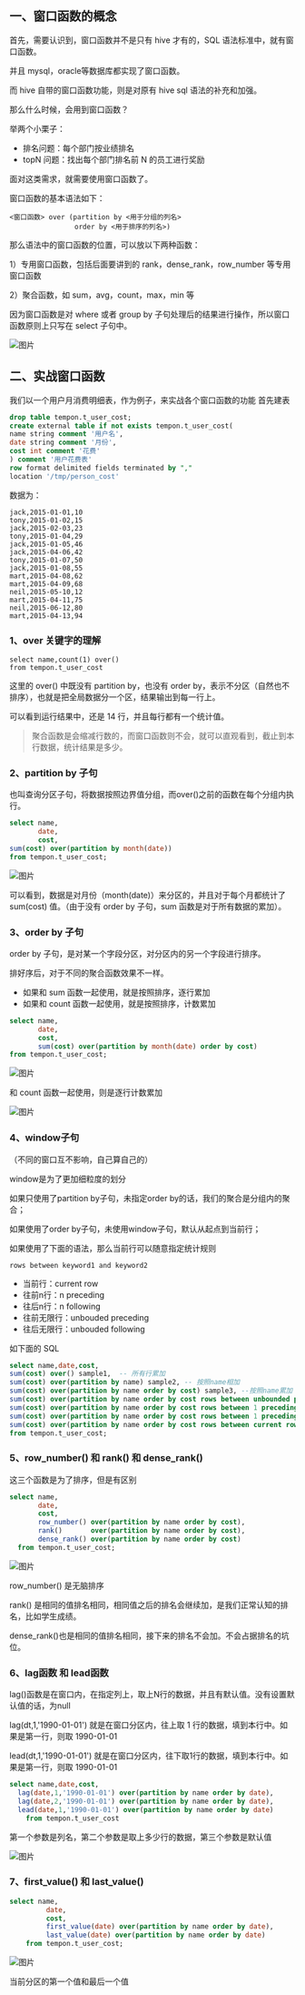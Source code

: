 ## 一、窗口函数的概念

首先，需要认识到，窗口函数并不是只有 hive 才有的，SQL 语法标准中，就有窗口函数。

并且 mysql，oracle等数据库都实现了窗口函数。

而 hive 自带的窗口函数功能，则是对原有 hive sql 语法的补充和加强。

那么什么时候，会用到窗口函数？

举两个小栗子：

- 排名问题：每个部门按业绩排名
- topN 问题：找出每个部门排名前 N 的员工进行奖励

面对这类需求，就需要使用窗口函数了。

窗口函数的基本语法如下：

```
<窗口函数> over (partition by <用于分组的列名>
                order by <用于排序的列名>)
```

那么语法中的窗口函数的位置，可以放以下两种函数：

1）专用窗口函数，包括后面要讲到的 rank，dense_rank，row_number 等专用窗口函数

2）聚合函数，如 sum，avg，count，max，min 等

因为窗口函数是对 where 或者 group by 子句处理后的结果进行操作，所以窗口函数原则上只写在 select 子句中。

![图片](https://mmbiz.qpic.cn/mmbiz_png/yofhibCRConBLSibAqhxOA3XWvbTf2YLJS99URlGHbkz7kKfiblFfndrBicSB6ico0GHnoerEuwc2a6gOJfTlM1h4EA/640?wx_fmt=png&tp=webp&wxfrom=5&wx_lazy=1&wx_co=1)

## 二、实战窗口函数

我们以一个用户月消费明细表，作为例子，来实战各个窗口函数的功能 首先建表

```sql
drop table tempon.t_user_cost;
create external table if not exists tempon.t_user_cost(
name string comment '用户名',
date string comment '月份',
cost int comment '花费'
) comment '用户花费表' 
row format delimited fields terminated by ","
location '/tmp/person_cost'
```

数据为：

```text
jack,2015-01-01,10
tony,2015-01-02,15
jack,2015-02-03,23
tony,2015-01-04,29
jack,2015-01-05,46
jack,2015-04-06,42
tony,2015-01-07,50
jack,2015-01-08,55
mart,2015-04-08,62
mart,2015-04-09,68
neil,2015-05-10,12
mart,2015-04-11,75
neil,2015-06-12,80
mart,2015-04-13,94
```

### 1、over 关键字的理解

```
select name,count(1) over() 
from tempon.t_user_cost
```

这里的 over() 中既没有 partition by，也没有 order by，表示不分区（自然也不排序），也就是把全局数据分一个区，结果输出到每一行上。

可以看到运行结果中，还是 14 行，并且每行都有一个统计值。

> 聚合函数是会缩减行数的，而窗口函数则不会，就可以直观看到，截止到本行数据，统计结果是多少。

### 2、partition by 子句

也叫查询分区子句，将数据按照边界值分组，而over()之前的函数在每个分组内执行。

```sql
select name,
       date,
       cost,
sum(cost) over(partition by month(date)) 
from tempon.t_user_cost;
```

![图片](https://mmbiz.qpic.cn/mmbiz_png/yofhibCRConBLSibAqhxOA3XWvbTf2YLJSnRecnIfvfXsFTqnG64IKv0WQEj9k5ibh3tZv5icJDZPCot477QPowsag/640?wx_fmt=png&tp=webp&wxfrom=5&wx_lazy=1&wx_co=1)

可以看到，数据是对月份（month(date)）来分区的，并且对于每个月都统计了  sum(cost) 值。（由于没有 order by 子句，sum 函数是对于所有数据的累加）。

### 3、order by 子句

order by 子句，是对某一个字段分区，对分区内的另一个字段进行排序。

排好序后，对于不同的聚合函数效果不一样。

- 如果和 sum 函数一起使用，就是按照排序，逐行累加
- 如果和 count 函数一起使用，就是按照排序，计数累加

```sql
select name,
       date,
       cost,
       sum(cost) over(partition by month(date) order by cost) 
from tempon.t_user_cost;
```

![图片](https://mmbiz.qpic.cn/mmbiz_png/yofhibCRConBLSibAqhxOA3XWvbTf2YLJS2w2m34eD5eHvDu8d4IbnT6uzGAX4fNlEklic4PaEYYdpd1iaBL4o5KbA/640?wx_fmt=png&tp=webp&wxfrom=5&wx_lazy=1&wx_co=1)

和 count 函数一起使用，则是逐行计数累加

![图片](https://mmbiz.qpic.cn/mmbiz_png/yofhibCRConBLSibAqhxOA3XWvbTf2YLJSViaWlCMPZ9152EXJfUf0hsToHsyJhS6ERahrxOe0mNquxiaWjPxhUiaRA/640?wx_fmt=png&tp=webp&wxfrom=5&wx_lazy=1&wx_co=1)

### 4、window子句

（不同的窗口互不影响，自己算自己的）

window是为了更加细粒度的划分

如果只使用了partition by子句，未指定order by的话，我们的聚合是分组内的聚合；

如果使用了order by子句，未使用window子句，默认从起点到当前行；

如果使用了下面的语法，那么当前行可以随意指定统计规则

```
rows between keyword1 and keyword2
```

- 当前行：current row
- 往前n行：n preceding
- 往后n行：n following
- 往前无限行：unbouded preceding
- 往后无限行：unbouded following

如下面的 SQL

```sql
select name,date,cost,
sum(cost) over() sample1,  -- 所有行累加
sum(cost) over(partition by name) sample2, -- 按照name相加
sum(cost) over(partition by name order by cost) sample3, --按照name累加
sum(cost) over(partition by name order by cost rows between unbounded preceding and current row) sample4, --和sample3一样的效果
sum(cost) over(partition by name order by cost rows between 1 preceding and current row) sample5, -- 当前行和上一行相加
sum(cost) over(partition by name order by cost rows between 1 preceding and 1 following) sample6, -- 上一行、当前行、后一行相加
sum(cost) over(partition by name order by cost rows between current row and unbounded following) sample7 -- 当前行到末尾
from tempon.t_user_cost;
```

### 5、row_number() 和 rank() 和 dense_rank()

这三个函数是为了排序，但是有区别

```sql
select name,
       date,
       cost,
       row_number() over(partition by name order by cost),
       rank()       over(partition by name order by cost),
       dense_rank() over(partition by name order by cost)
  from tempon.t_user_cost;
```

![图片](https://mmbiz.qpic.cn/mmbiz_png/yofhibCRConBLSibAqhxOA3XWvbTf2YLJStwR7bFVdnquOk8omgU1vA1Ea9iacicqI3ZvLr230AYVy8I5hsXqzwx5g/640?wx_fmt=png&tp=webp&wxfrom=5&wx_lazy=1&wx_co=1)

row_number() 是无脑排序

rank() 是相同的值排名相同，相同值之后的排名会继续加，是我们正常认知的排名，比如学生成绩。

dense_rank()也是相同的值排名相同，接下来的排名不会加。不会占据排名的坑位。

### 6、lag函数 和 lead函数

lag()函数是在窗口内，在指定列上，取上N行的数据，并且有默认值。没有设置默认值的话，为null

lag(dt,1,'1990-01-01') 就是在窗口分区内，往上取 1 行的数据，填到本行中。如果是第一行，则取 1990-01-01

lead(dt,1,'1990-01-01') 就是在窗口分区内，往下取1行的数据，填到本行中。如果是第一行，则取 1990-01-01

```sql
select name,date,cost,
  lag(date,1,'1990-01-01') over(partition by name order by date),
  lag(date,2,'1990-01-01') over(partition by name order by date),
  lead(date,1,'1990-01-01') over(partition by name order by date)
    from tempon.t_user_cost
```

第一个参数是列名，第二个参数是取上多少行的数据，第三个参数是默认值

![图片](https://mmbiz.qpic.cn/mmbiz_png/yofhibCRConBLSibAqhxOA3XWvbTf2YLJSwFDE9YJqb4iaXAM2LI3cq46DQMdBX4XTNfoRHVGibiabcaGUXrF4iaHASg/640?wx_fmt=png&tp=webp&wxfrom=5&wx_lazy=1&wx_co=1)

### 7、first_value() 和 last_value()

```sql
select name,
         date,
         cost,
         first_value(date) over(partition by name order by date),
         last_value(date) over(partition by name order by date)
    from tempon.t_user_cost;
```

![图片](https://mmbiz.qpic.cn/mmbiz_png/yofhibCRConBLSibAqhxOA3XWvbTf2YLJSthzS1bwGA0c01N6EYVN3dSX5n8yDVsibEEuc8ouaKfdmYVmg3ic3PJng/640?wx_fmt=png&tp=webp&wxfrom=5&wx_lazy=1&wx_co=1)

当前分区的第一个值和最后一个值